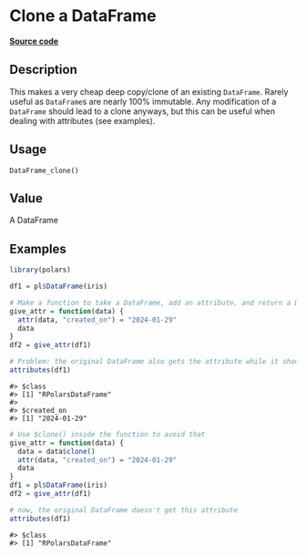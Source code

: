

# Clone a DataFrame

[**Source code**](https://github.com/pola-rs/r-polars/tree/main/R/dataframe__frame.R#L595)

## Description

This makes a very cheap deep copy/clone of an existing
<code>DataFrame</code>. Rarely useful as <code>DataFrame</code>s are
nearly 100% immutable. Any modification of a <code>DataFrame</code>
should lead to a clone anyways, but this can be useful when dealing with
attributes (see examples).

## Usage

<pre><code class='language-R'>DataFrame_clone()
</code></pre>

## Value

A DataFrame

## Examples

``` r
library(polars)

df1 = pl$DataFrame(iris)

# Make a function to take a DataFrame, add an attribute, and return a DataFrame
give_attr = function(data) {
  attr(data, "created_on") = "2024-01-29"
  data
}
df2 = give_attr(df1)

# Problem: the original DataFrame also gets the attribute while it shouldn't!
attributes(df1)
```

    #> $class
    #> [1] "RPolarsDataFrame"
    #> 
    #> $created_on
    #> [1] "2024-01-29"

``` r
# Use $clone() inside the function to avoid that
give_attr = function(data) {
  data = data$clone()
  attr(data, "created_on") = "2024-01-29"
  data
}
df1 = pl$DataFrame(iris)
df2 = give_attr(df1)

# now, the original DataFrame doesn't get this attribute
attributes(df1)
```

    #> $class
    #> [1] "RPolarsDataFrame"
